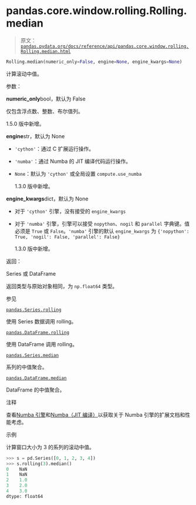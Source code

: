 # pandas.core.window.rolling.Rolling.median

> 原文：[`pandas.pydata.org/docs/reference/api/pandas.core.window.rolling.Rolling.median.html`](https://pandas.pydata.org/docs/reference/api/pandas.core.window.rolling.Rolling.median.html)

```py
Rolling.median(numeric_only=False, engine=None, engine_kwargs=None)
```

计算滚动中值。

参数：

**numeric_only**bool，默认为 False

仅包含浮点数、整数、布尔值列。

1.5.0 版中新增。

**engine**str，默认为 None

+   `'cython'`：通过 C 扩展运行操作。

+   `'numba'`：通过 Numba 的 JIT 编译代码运行操作。

+   `None`：默认为 `'cython'` 或全局设置 `compute.use_numba`

    1.3.0 版中新增。

**engine_kwargs**dict，默认为 None

+   对于 `'cython'` 引擎，没有接受的 `engine_kwargs`

+   对于 `'numba'` 引擎，引擎可以接受 `nopython`、`nogil` 和 `parallel` 字典键。值必须是 `True` 或 `False`。`'numba'` 引擎的默认 `engine_kwargs` 为 `{'nopython': True, 'nogil': False, 'parallel': False}`

    1.3.0 版中新增。

返回：

Series 或 DataFrame

返回类型与原始对象相同，为 `np.float64` 类型。

参见

[`pandas.Series.rolling`](https://pandas.pydata.org/docs/reference/api/pandas.Series.rolling.html#pandas.Series.rolling "pandas.Series.rolling")

使用 Series 数据调用 rolling。

[`pandas.DataFrame.rolling`](https://pandas.pydata.org/docs/reference/api/pandas.DataFrame.rolling.html#pandas.DataFrame.rolling "pandas.DataFrame.rolling")

使用 DataFrame 调用 rolling。

[`pandas.Series.median`](https://pandas.pydata.org/docs/reference/api/pandas.Series.median.html#pandas.Series.median "pandas.Series.median")

系列的中值聚合。

[`pandas.DataFrame.median`](https://pandas.pydata.org/docs/reference/api/pandas.DataFrame.median.html#pandas.DataFrame.median "pandas.DataFrame.median")

DataFrame 的中值聚合。

注释

查看[Numba 引擎](https://pandas.pydata.org/docs/reference/window.html#window-numba-engine)和[Numba（JIT 编译）](https://pandas.pydata.org/docs/reference/enhancingperf.html#enhancingperf-numba)以获取关于 Numba 引擎的扩展文档和性能考虑。

示例

计算窗口大小为 3 的系列的滚动中值。

```py
>>> s = pd.Series([0, 1, 2, 3, 4])
>>> s.rolling(3).median()
0    NaN
1    NaN
2    1.0
3    2.0
4    3.0
dtype: float64 
```
